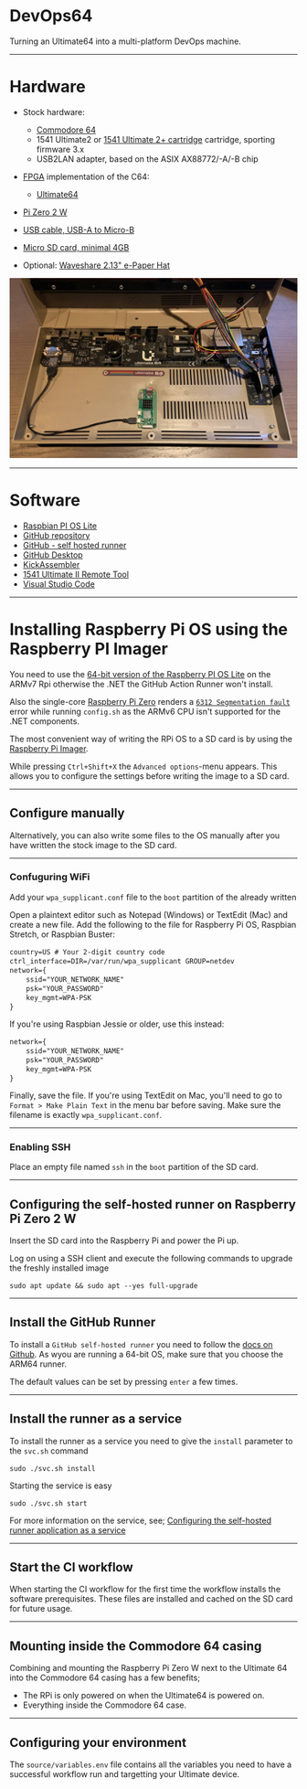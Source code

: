 # DevOps64

Turning an Ultimate64 into a multi-platform DevOps machine.

---

# Hardware
*   Stock hardware:
    *   [Commodore 64](https://en.wikipedia.org/wiki/Commodore_64)
    *   1541 Ultimate2 or [1541 Ultimate 2+ cartridge](https://ultimate64.com/Main_products) cartridge, sporting firmware 3.x
    *   USB2LAN adapter, based on the ASIX AX88772/-A/-B chip 
*   [FPGA](https://en.wikipedia.org/wiki/Field-programmable_gate_array) implementation of the C64:
    *   [Ultimate64](https://ultimate64.com/Ultimate64)
*   [Pi Zero 2 W](https://www.raspberrypi.com/products/raspberry-pi-zero-2-w/)
*   [USB cable, USB-A to Micro-B](https://en.wikipedia.org/wiki/USB)
*   [Micro SD card, minimal 4GB](https://www.raspberrypi.com/documentation/computers/getting-started.html#sd-cards)

*   Optional: [Waveshare 2.13" e-Paper Hat](https://www.waveshare.com/2.13inch-e-paper-hat-b.htm)

![Example setup using Ultimate 64](images/Ultimate64_RPiZero2W.png)

---

# Software

*   [Raspbian PI OS Lite](https://www.raspberrypi.com/software/)
*   [GitHub repository](https://docs.github.com/en/repositories)
*   [GitHub - self hosted runner](https://docs.github.com/en/actions/hosting-your-own-runners)
*   [GitHub Desktop](https://desktop.github.com/)
*   [KickAssembler](http://www.theweb.dk/KickAssembler)
*   [1541 Ultimate II Remote Tool](https://github.com/markusC64/1541ultimate2/tree/tools)
*   [Visual Studio Code](https://code.visualstudio.com/)

---

# Installing Raspberry Pi OS using the Raspberry PI Imager

You need to use the [64-bit version of the Raspberry PI OS Lite](https://downloads.raspberrypi.org/raspios_lite_arm64/images/) on the ARMv7 Rpi otherwise the .NET the GitHub Action Runner won't install.

Also the single-core [Raspberry Pi Zero](https://www.raspberrypi.com/products/raspberry-pi-zero/) renders a [`6312 Segmentation fault`](https://github.com/actions/runner/issues/688) error while running `config.sh` as the ARMv6 CPU isn't supported for the .NET components. 

The most convenient way of writing the RPi OS to a SD card is by using the [Raspberry Pi Imager](https://www.raspberrypi.com/software/).

While pressing  ```Ctrl+Shift+X``` the ```Advanced options```-menu appears. This allows you to configure the settings before writing the image to a SD card.

---

## Configure manually

Alternatively, you can also write some files to the OS manually after you have written the stock image to the SD card.

---

### Confuguring WiFi 

Add your ```wpa_supplicant.conf``` file to the ```boot``` partition of the already written 

Open a plaintext editor such as Notepad (Windows) or TextEdit (Mac) and create a new file. Add the following to the file for Raspberry Pi OS, Raspbian Stretch, or Raspbian Buster:

    country=US # Your 2-digit country code
    ctrl_interface=DIR=/var/run/wpa_supplicant GROUP=netdev
    network={
        ssid="YOUR_NETWORK_NAME"
        psk="YOUR_PASSWORD"
        key_mgmt=WPA-PSK
    }

If you're using Raspbian Jessie or older, use this instead:

    network={
        ssid="YOUR_NETWORK_NAME"
        psk="YOUR_PASSWORD"
        key_mgmt=WPA-PSK
    }

Finally, save the file. If you're using TextEdit on Mac, you'll need to go to ```Format > Make Plain Text``` in the menu bar before saving. Make sure the filename is exactly ```wpa_supplicant.conf```.

---

### Enabling SSH

Place an empty file named ```ssh``` in the ```boot``` partition of the SD card.

---

## Configuring the self-hosted runner on Raspberry Pi Zero 2 W

Insert the SD card into the Raspberry Pi and power the Pi up.

Log on using a SSH client and execute the following commands to upgrade the freshly installed image

    sudo apt update && sudo apt --yes full-upgrade

---

## Install the GitHub Runner

To install a `GitHub self-hosted runner` you need to follow the [docs on Github](https://docs.github.com/en/actions/hosting-your-own-runners/adding-self-hosted-runners). As wyou are running a 64-bit OS, make sure that you choose the ARM64 runner. 

The default values can be set by pressing ```enter``` a few times.

---

## Install the runner as a service

To install the runner as a service you need to give the ```install``` parameter to the ```svc.sh``` command

    sudo ./svc.sh install 

Starting the service is easy

    sudo ./svc.sh start

For more information on the service, see; [Configuring the self-hosted runner application as a service](https://docs.github.com/en/actions/hosting-your-own-runners/configuring-the-self-hosted-runner-application-as-a-service)

---

## Start the CI workflow

When starting the CI workflow for the first time the workflow installs the software prerequisites. These files are installed and cached on the SD card for future usage.

---

## Mounting inside the Commodore 64 casing

Combining and mounting the Raspberry Pi Zero W next to the Ultimate 64 into the Commodore 64 casing has a few benefits;

*   The RPi is only powered on when the Ultimate64 is powered on.
*   Everything inside the Commodore 64 case.

---

## Configuring your environment

The ```source/variables.env``` file contains all the variables you need to have a successful workflow run and targetting your Ultimate device.
